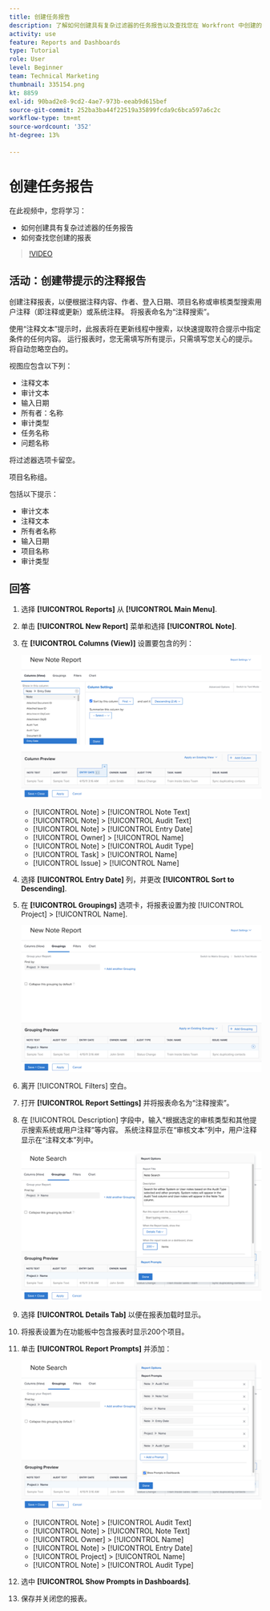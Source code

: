 ```yaml
---
title: 创建任务报告
description: 了解如何创建具有复杂过滤器的任务报告以及查找您在 Workfront 中创建的报告。活动 - 创建带有提示的备注报告。
activity: use
feature: Reports and Dashboards
type: Tutorial
role: User
level: Beginner
team: Technical Marketing
thumbnail: 335154.png
kt: 8859
exl-id: 90bad2e8-9cd2-4ae7-973b-eeab9d615bef
source-git-commit: 252ba3ba44f22519a35899fcda9c6bca597a6c2c
workflow-type: tm+mt
source-wordcount: '352'
ht-degree: 13%

---
```


# 创建任务报告

在此视频中，您将学习：

* 如何创建具有复杂过滤器的任务报告
* 如何查找您创建的报表

>[!VIDEO](https://video.tv.adobe.com/v/335154/?quality=12)

## 活动：创建带提示的注释报告

创建注释报表，以便根据注释内容、作者、登入日期、项目名称或审核类型搜索用户注释（即注释或更新）或系统注释。 将报表命名为“注释搜索”。

使用“注释文本”提示时，此报表将在更新线程中搜索，以快速提取符合提示中指定条件的任何内容。 运行报表时，您无需填写所有提示，只需填写您关心的提示。 将自动忽略空白的。

视图应包含以下列：

* 注释文本
* 审计文本
* 输入日期
* 所有者：名称
* 审计类型
* 任务名称
* 问题名称

将过滤器选项卡留空。

项目名称组。

包括以下提示：

* 审计文本
* 注释文本
* 所有者名称
* 输入日期
* 项目名称
* 审计类型

## 回答

1. 选择 **[!UICONTROL Reports]** 从 **[!UICONTROL Main Menu]**.
1. 单击 **[!UICONTROL New Report]** 菜单和选择 **[!UICONTROL Note]**.
1. 在 **[!UICONTROL Columns (View)]** 设置要包含的列：

   ![用于创建注释报表列的屏幕图像](assets/note-report-columns.png)

   * [!UICONTROL Note] > [!UICONTROL Note Text]
   * [!UICONTROL Note] > [!UICONTROL Audit Text]
   * [!UICONTROL Note] > [!UICONTROL Entry Date]
   * [!UICONTROL Owner] > [!UICONTROL Name]
   * [!UICONTROL Note] > [!UICONTROL Audit Type]
   * [!UICONTROL Task] > [!UICONTROL Name]
   * [!UICONTROL Issue] > [!UICONTROL Name]

1. 选择 **[!UICONTROL Entry Date]** 列，并更改 **[!UICONTROL Sort to Descending]**.
1. 在 **[!UICONTROL Groupings]** 选项卡，将报表设置为按 [!UICONTROL Project] > [!UICONTROL Name].

   ![用于创建注释报表分组的屏幕图像](assets/note-report-groupings.png)

1. 离开 [!UICONTROL Filters] 空白。
1. 打开 **[!UICONTROL Report Settings]** 并将报表命名为“注释搜索”。
1. 在 [!UICONTROL Description] 字段中，输入“根据选定的审核类型和其他提示搜索系统或用户注释”等内容。 系统注释显示在“审核文本”列中，用户注释显示在“注释文本”列中。

   ![用于创建注释报表设置的屏幕图像](assets/note-report-report-options.png)

1. 选择 **[!UICONTROL Details Tab]** 以便在报表加载时显示。
1. 将报表设置为在功能板中包含报表时显示200个项目。
1. 单击 **[!UICONTROL Report Prompts]** 并添加：

   ![用于创建注释报表提示的屏幕图像](assets/note-report-report-prompts.png)

   * [!UICONTROL Note] > [!UICONTROL Audit Text]
   * [!UICONTROL Note] > [!UICONTROL Note Text]
   * [!UICONTROL Owner] > [!UICONTROL Name]
   * [!UICONTROL Note] > [!UICONTROL Entry Date]
   * [!UICONTROL Project] > [!UICONTROL Name]
   * [!UICONTROL Note] > [!UICONTROL Audit Type]

1. 选中 **[!UICONTROL Show Prompts in Dashboards]**.
1. 保存并关闭您的报表。
